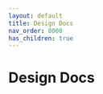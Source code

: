 ```yaml
---
layout: default
title: Design Docs
nav_order: 8000
has_children: true
---
```


<!--
© 2016 and later: Unicode, Inc. and others.
License & terms of use: http://www.unicode.org/copyright.html
-->

# Design Docs

